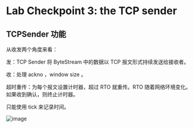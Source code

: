# Lab Checkpoint 3: the TCP sender


## TCPSender 功能

从收发两个角度来看：

发：TCP Sender 将 ByteStream 中的数据以 TCP 报文形式持续发送给接收者。

收：处理 ackno ，window size 。

超时重传：为每个报文设置计时器，超过 RTO 就重传。RTO 随着网络环境变化。如果收到确认，则终止计时器。

只能使用 tick 来记录时间。


![image](https://cdn.jsdelivr.net/gh/weijiew/pic@master/images/image.45sle6u3jcu0.webp)